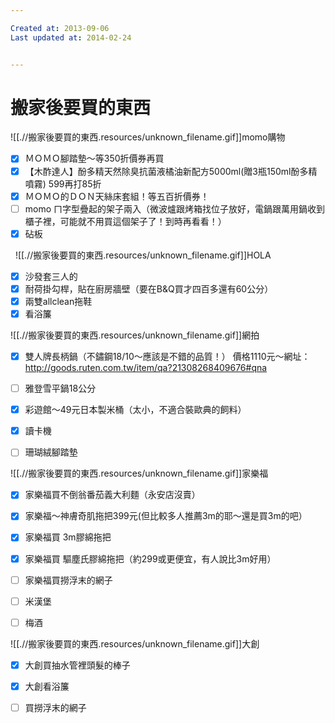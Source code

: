 ```yaml
---

Created at: 2013-09-06
Last updated at: 2014-02-24


---
```


# 搬家後要買的東西


![[.//搬家後要買的東西.resources/unknown_filename.gif]]momo購物
- [x] ＭＯＭＯ腳踏墊～等350折價券再買
- [x] 【木酢達人】酚多精天然除臭抗菌液橘油新配方5000ml(贈3瓶150ml酚多精噴霧) 599再打85折
- [x] ＭＯＭＯ的ＤＯＮ天絲床套組！等五百折價券！
- [ ] momo ㄇ字型疊起的架子兩入（微波爐跟烤箱找位子放好，電鍋跟萬用鍋收到櫃子裡，可能就不用買這個架子了！到時再看看！）
- [x] 砧板

 
![[.//搬家後要買的東西.resources/unknown_filename.gif]]HOLA
- [x] 沙發套三人的
- [x] 耐荷掛勾桿，貼在廚房牆壁（要在B&Q買才四百多還有60公分）
- [x] 兩雙allclean拖鞋
- [x] 看浴簾

![[.//搬家後要買的東西.resources/unknown_filename.gif]]網拍

- [x] 雙人牌長柄鍋（不鏽鋼18/10～應該是不錯的品質！）
價格1110元～網址：<http://goods.ruten.com.tw/item/qa?21308268409676#qna>

- [ ] 雅登雪平鍋18公分

- [x] 彩遊館～49元日本製米桶（太小，不適合裝歐典的飼料）

- [x] 讀卡機
- [ ] 珊瑚絨腳踏墊

![[.//搬家後要買的東西.resources/unknown_filename.gif]]家樂福

- [x] 家樂福買不倒翁番茄義大利麵（永安店沒賣）
- [x] 家樂福～神膚奇肌拖把399元(但比較多人推薦3m的耶～還是買3m的吧）

- [x] 家樂福買 3m膠綿拖把 
- [x] 家樂福買 驅塵氏膠綿拖把（約299或更便宜，有人說比3m好用）
- [ ] 家樂福買撈浮末的網子 
- [ ] 米漢堡
- [ ] 梅酒

![[.//搬家後要買的東西.resources/unknown_filename.gif]]大創

- [x] 大創買抽水管裡頭髮的棒子
- [x] 大創看浴簾
- [ ] 買撈浮末的網子


